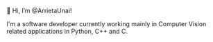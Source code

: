 👋 Hi, I’m @ArrietaUnai! 

I'm a software developer currently working mainly in Computer Vision related applications in Python, C++ and C.
